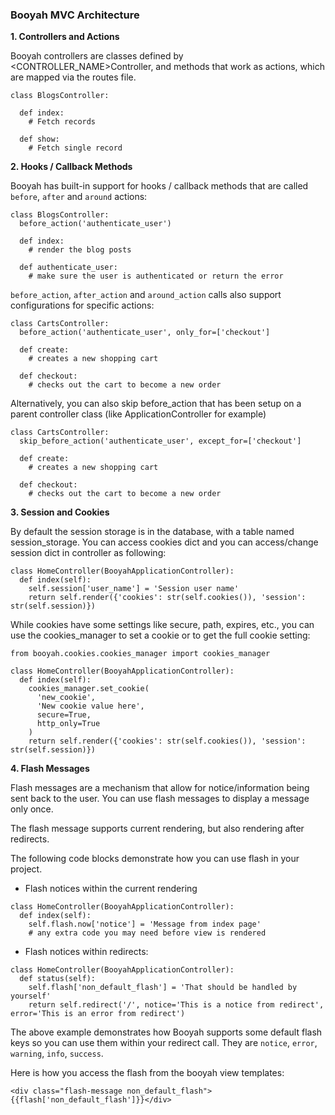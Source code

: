 ### Booyah MVC Architecture

**1. Controllers and Actions**

Booyah controllers are classes defined by <CONTROLLER_NAME>Controller, and methods that work as actions, which are mapped via the routes file.

```
class BlogsController:

  def index:
    # Fetch records

  def show:
    # Fetch single record
```

**2. Hooks / Callback Methods**

Booyah has built-in support for hooks / callback methods that are called `before`, `after` and `around` actions:


```
class BlogsController:
  before_action('authenticate_user')

  def index:
    # render the blog posts

  def authenticate_user:
    # make sure the user is authenticated or return the error
```

`before_action`, `after_action` and `around_action` calls also support configurations for specific actions:

```
class CartsController:
  before_action('authenticate_user', only_for=['checkout']

  def create:
    # creates a new shopping cart

  def checkout:
    # checks out the cart to become a new order
```

Alternatively, you can also skip before_action that has been setup on a parent controller class (like ApplicationController for example)

```
class CartsController:
  skip_before_action('authenticate_user', except_for=['checkout']

  def create:
    # creates a new shopping cart

  def checkout:
    # checks out the cart to become a new order
```

**3. Session and Cookies**

By default the session storage is in the database, with a table named session_storage. You can access cookies dict and you can access/change session dict in controller as following:

```
class HomeController(BooyahApplicationController):
  def index(self):
    self.session['user_name'] = 'Session user name'
    return self.render({'cookies': str(self.cookies()), 'session': str(self.session)})
```

While cookies have some settings like secure, path, expires, etc., you can use the cookies_manager to set a cookie or to get the full cookie setting:

```
from booyah.cookies.cookies_manager import cookies_manager

class HomeController(BooyahApplicationController):
  def index(self):
    cookies_manager.set_cookie(
      'new_cookie',
      'New cookie value here',
      secure=True,
      http_only=True
    )
    return self.render({'cookies': str(self.cookies()), 'session': str(self.session)})
```

**4. Flash Messages**

Flash messages are a mechanism that allow for notice/information being sent back to the user. You can use flash messages to display a message only once.

The flash message supports current rendering, but also rendering after redirects.

The following code blocks demonstrate how you can use flash in your project.

- Flash notices within the current rendering

```
class HomeController(BooyahApplicationController):
  def index(self):
    self.flash.now['notice'] = 'Message from index page'
    # any extra code you may need before view is rendered
```

- Flash notices within redirects:

```
class HomeController(BooyahApplicationController):
  def status(self):
    self.flash['non_default_flash'] = 'That should be handled by yourself'
    return self.redirect('/', notice='This is a notice from redirect', error='This is an error from redirect')
```

The above example demonstrates how Booyah supports some default flash keys so you can use them within your redirect call. They are `notice`, `error`, `warning`, `info`, `success`.

Here is how you access the flash from the booyah view templates:

```
<div class="flash-message non_default_flash">{{flash['non_default_flash']}}</div>
```

